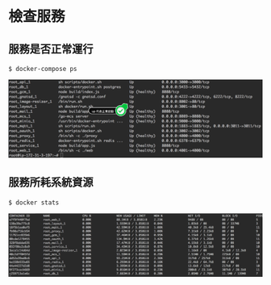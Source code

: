 # 檢查服務

## 服務是否正常運行

```text
$ docker-compose ps
```

![](../.gitbook/assets/docker-compose-ps.png)

## 服務所耗系統資源

```text
$ docker stats
```

![](../.gitbook/assets/docker-stats.png)

